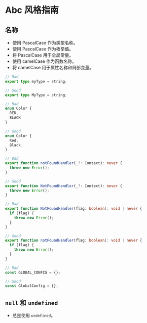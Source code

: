 # Abc 风格指南

## 名称

- 使用 PascalCase 作为类型名称。
- 使用 PascalCase 作为枚举值。
- 将 PascalCase 用于全局常量。
- 使用 camelCase 作为函数名称。
- 将 camelCase 用于属性名称和局部变量。

```ts
// Bad
export type myType = string;

// Good
export type MyType = string;
```

```ts
// Bad
enum Color {
  RED,
  BLACK
}

// Good
enum Color {
  Red,
  Black
}
```

```ts
// Bad
export function notFoundHandler(_?: Context): never {
  throw new Error();
}

// Good
export function NotFoundHandler(_?: Context): never {
  throw new Error();
}
```

```ts
// Bad
export function NotFoundHandler(flag: boolean): void | never {
  if (flag) {
    throw new Error();
  }
}

// Good
export function notFoundHandler(flag: boolean): void | never {
  if (flag) {
    throw new Error();
  }
}
```

```ts
// Bad
const GLOBAL_CONFIG = {};

// Good
const GlobalConfig = {};
```

## `null` 和 `undefined`

- 总是使用 `undefined`。
